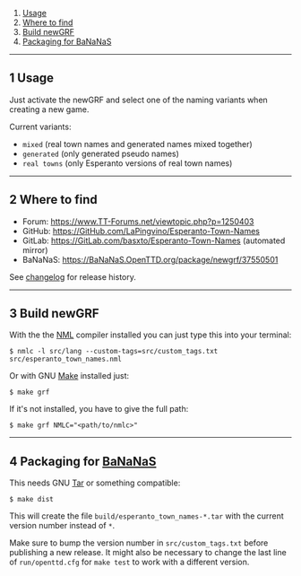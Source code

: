 1. [Usage][]
2. [Where to find][]
3. [Build newGRF][]
4. [Packaging for BaNaNaS][]

-------
1 Usage
-------

Just activate the newGRF and select one of the naming variants when creating a new game.

Current variants:
- `mixed` (real town names and generated names mixed together)
- `generated` (only generated pseudo names)
- `real towns` (only Esperanto versions of real town names)

---------------
2 Where to find
---------------

- Forum:   https://www.TT-Forums.net/viewtopic.php?p=1250403
- GitHub:  https://GitHub.com/LaPingvino/Esperanto-Town-Names
- GitLab:  https://GitLab.com/basxto/Esperanto-Town-Names (automated mirror)
- BaNaNaS: https://BaNaNaS.OpenTTD.org/package/newgrf/37550501

See [changelog][] for release history.

--------------
3 Build newGRF
--------------

With the the [NML][] compiler installed you can just type this into your terminal:

    $ nmlc -l src/lang --custom-tags=src/custom_tags.txt src/esperanto_town_names.nml

Or with GNU [Make][] installed just:

    $ make grf

If it's not installed, you have to give the full path:

    $ make grf NMLC="<path/to/nmlc>"

---------------------------
4 Packaging for [BaNaNaS][]
---------------------------

This needs GNU [Tar][] or something compatible:

    $ make dist

This will create the file `build/esperanto_town_names-*.tar` with the current version number instead of `*`.

Make sure to bump the version number in `src/custom_tags.txt` before publishing a new release.
It might also be necessary to change the last line of `run/openttd.cfg` for `make test` to work with a different version.

[changelog]: CHANGELOG.md
[NML]: https://github.com/OpenTTD/NML
[Make]: https://www.GNU.org/software/Make/
[BaNaNaS]: https://BaNaNaS.OpenTTD.org/
[Tar]: https://www.GNU.org/software/Tar/

[Usage]: #1-usage
[Where to find]: #2-where-to-find
[Build newGRF]: #3-build-newgrf
[Packaging for BaNaNaS]: #4-packaging-for-bananas